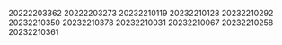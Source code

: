 20222203362
20222203273
20232210119
20232210128
20232210292
20232210350
20232210378
20232210031
20232210067
20232210258
20232210361